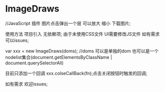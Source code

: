 # ImageDraws
//JavaScript 插件  图片点击弹出一个层 可以放大 缩小 下载图片;


使用方法
项目引入 <script src="imageDraws.js"></script> 无依赖项;
由于未使用CSS文件 UI需要修改JS文件 如有需求 可以issues;

 var xxx = new ImageDraws(doms);
 //doms 可以是单独的dom 也可以是一个nodelist集合(document.getElementsByClassName | document.querySelectorAll)
 
 目前只添加一个回调 xxx.colseCallBack(fn);点击关闭按钮时触发的回调;
 
 如有需求 欢迎issues;

